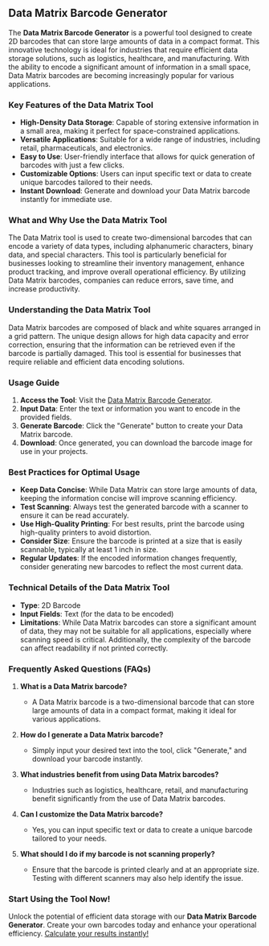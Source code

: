 ## Data Matrix Barcode Generator

The **Data Matrix Barcode Generator** is a powerful tool designed to create 2D barcodes that can store large amounts of data in a compact format. This innovative technology is ideal for industries that require efficient data storage solutions, such as logistics, healthcare, and manufacturing. With the ability to encode a significant amount of information in a small space, Data Matrix barcodes are becoming increasingly popular for various applications.

### Key Features of the Data Matrix Tool

- **High-Density Data Storage**: Capable of storing extensive information in a small area, making it perfect for space-constrained applications.
- **Versatile Applications**: Suitable for a wide range of industries, including retail, pharmaceuticals, and electronics.
- **Easy to Use**: User-friendly interface that allows for quick generation of barcodes with just a few clicks.
- **Customizable Options**: Users can input specific text or data to create unique barcodes tailored to their needs.
- **Instant Download**: Generate and download your Data Matrix barcode instantly for immediate use.

### What and Why Use the Data Matrix Tool

The Data Matrix tool is used to create two-dimensional barcodes that can encode a variety of data types, including alphanumeric characters, binary data, and special characters. This tool is particularly beneficial for businesses looking to streamline their inventory management, enhance product tracking, and improve overall operational efficiency. By utilizing Data Matrix barcodes, companies can reduce errors, save time, and increase productivity.

### Understanding the Data Matrix Tool

Data Matrix barcodes are composed of black and white squares arranged in a grid pattern. The unique design allows for high data capacity and error correction, ensuring that the information can be retrieved even if the barcode is partially damaged. This tool is essential for businesses that require reliable and efficient data encoding solutions.

### Usage Guide

1. **Access the Tool**: Visit the [Data Matrix Barcode Generator](https://www.inayam.co/barcode/datamatrix).
2. **Input Data**: Enter the text or information you want to encode in the provided fields.
3. **Generate Barcode**: Click the "Generate" button to create your Data Matrix barcode.
4. **Download**: Once generated, you can download the barcode image for use in your projects.

### Best Practices for Optimal Usage

- **Keep Data Concise**: While Data Matrix can store large amounts of data, keeping the information concise will improve scanning efficiency.
- **Test Scanning**: Always test the generated barcode with a scanner to ensure it can be read accurately.
- **Use High-Quality Printing**: For best results, print the barcode using high-quality printers to avoid distortion.
- **Consider Size**: Ensure the barcode is printed at a size that is easily scannable, typically at least 1 inch in size.
- **Regular Updates**: If the encoded information changes frequently, consider generating new barcodes to reflect the most current data.

### Technical Details of the Data Matrix Tool

- **Type**: 2D Barcode
- **Input Fields**: Text (for the data to be encoded)
- **Limitations**: While Data Matrix barcodes can store a significant amount of data, they may not be suitable for all applications, especially where scanning speed is critical. Additionally, the complexity of the barcode can affect readability if not printed correctly.

### Frequently Asked Questions (FAQs)

1. **What is a Data Matrix barcode?**
   - A Data Matrix barcode is a two-dimensional barcode that can store large amounts of data in a compact format, making it ideal for various applications.

2. **How do I generate a Data Matrix barcode?**
   - Simply input your desired text into the tool, click "Generate," and download your barcode instantly.

3. **What industries benefit from using Data Matrix barcodes?**
   - Industries such as logistics, healthcare, retail, and manufacturing benefit significantly from the use of Data Matrix barcodes.

4. **Can I customize the Data Matrix barcode?**
   - Yes, you can input specific text or data to create a unique barcode tailored to your needs.

5. **What should I do if my barcode is not scanning properly?**
   - Ensure that the barcode is printed clearly and at an appropriate size. Testing with different scanners may also help identify the issue.

### Start Using the Tool Now!

Unlock the potential of efficient data storage with our **Data Matrix Barcode Generator**. Create your own barcodes today and enhance your operational efficiency. [Calculate your results instantly!](https://www.inayam.co/barcode/datamatrix)